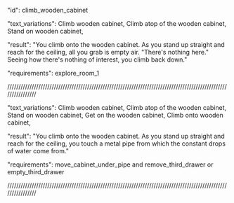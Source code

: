 "id": climb_wooden_cabinet

"text_variations":
Climb wooden cabinet, Climb atop of the wooden cabinet, Stand on wooden cabinet,

"result":
"You climb onto the wooden cabinet. As you stand up straight and reach for the ceiling, all you grab is empty air. "There's nothing here." Seeing how there's nothing of interest, you climb back down."

"requirements": explore_room_1

////////////////////////////////////////////////////////////////////////////////////////////////////////////////

"text_variations":
Climb wooden cabinet, Climb atop of the wooden cabinet, Stand on wooden cabinet, Get on the wooden cabinet, Climb onto wooden cabinet,

"result":
"You climb onto the wooden cabinet. As you stand up straight and reach for the ceiling, you touch a metal pipe from which the constant drops of water come from."

"requirements": move_cabinet_under_pipe and remove_third_drawer or empty_third_drawer

////////////////////////////////////////////////////////////////////////////////////////////////////////////////